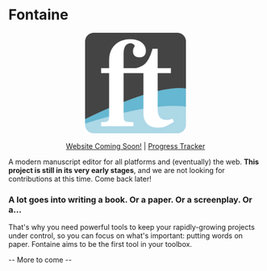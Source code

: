# Fontaine

<p align="center">
  <img src="https://raw.githubusercontent.com/EndaHallahan/Fontaine-Editor/master/assets/Fontaine-Icon.svg" width="200px" height="200px">
</p>
<p align="center">
  <a href="https://github.com/EndaHallahan/Fontaine-Editor">Website Coming Soon!</a>
  |
  <a href="https://docs.google.com/spreadsheets/d/1GTWAjLHLYGKWDISHGuxgt9Kis45DEAMI0161KG0S4yY/edit?usp=sharing">Progress Tracker</a>
</p>

A modern manuscript editor for all platforms and (eventually) the web. **This project is still in its very early stages**, and we are not looking for contributions at this time. Come back later!

### A lot goes into writing a book. Or a paper. Or a screenplay. Or a...
That's why you need powerful tools to keep your rapidly-growing projects under control, so you can focus on what's important: putting words on paper. Fontaine aims to be the first tool in your toolbox.

-- More to come --
